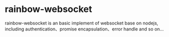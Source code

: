 # rainbow-websocket
rainbow-websocket is an basic implement of websocket base on nodejs, including authentication、promise encapsulation、error handle and so on...
